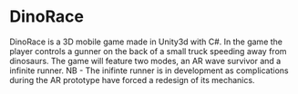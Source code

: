 # DinoRace
DinoRace is a 3D mobile game made in Unity3d with C#.
In the game the player controls a gunner on the back of a small truck speeding away from dinosaurs.
The game will feature two modes, an AR wave survivor and a infinite runner.
NB - The inifinte runner is in development as complications during the AR prototype have forced a redesign of its mechanics.
